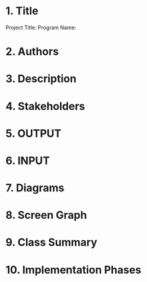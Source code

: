 # 1. Title
Project Title:
Program Name:

# 2. Authors

# 3. Description

# 4. Stakeholders

# 5. OUTPUT

# 6. INPUT

# 7. Diagrams

# 8. Screen Graph

# 9. Class Summary

# 10. Implementation Phases
